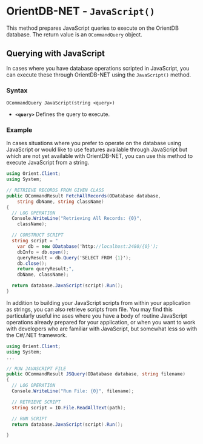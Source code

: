 
# OrientDB-NET - `JavaScript()`

This method prepares JavaScript queries to execute on the OrientDB database.  The return value is an `OCommandQuery` object.

## Querying with JavaScript

In cases where you have database operations scripted in JavaScript, you can execute these through OrientDB-NET using the `JavaScript()` method.

### Syntax

```
OCommandQuery JavaScript(string <query>)
```

- **`<query>`** Defines the query to execute.

### Example

In cases situations where you prefer to operate on the database using JavaScript or would like to use features available through JavaScript but which are not yet available with OrientDB-NET, you can use this method to execute JavaScript from a string.

```csharp
using Orient.Client;
using System;

// RETRIEVE RECORDS FROM GIVEN CLASS
public OCommandResult FetchAllRecords(ODatabase database,
    string dbName, string className)
{
  // LOG OPERATION
  Console.WriteLine("Retrieving All Records: {0}",
    className);

  // CONSTRUCT SCRIPT
  string script = "
    var db = new ODatabase('http://localhost:2480/{0}');
    dbInfo = db.open();
    queryResult = db.Query('SELECT FROM {1}');
    db.close();
    return queryResult;",
    dbName, className);

  return database.JavaScript(script).Run();
}
```

In addition to building your JavaScript scripts from within your application as strings, you can also retrieve scripts from file.  You may find this particularly useful inc ases where you have a body of routine JavaScript operations already prepared for your application, or when you want to work with developers who are familiar with JavaScript, but somewhat less so with the C#/.NET framework.

```csharp
using Orient.Client;
using System;
...

// RUN JAVASCRIPT FILE
public OCommandResult JSQuery(ODatabase database, string filename)
{
  // LOG OPERATION
  Console.WriteLine("Run File: {0}", filename);

  // RETRIEVE SCRIPT
  string script = IO.File.ReadAllText(path);

  // RUN SCRIPT
  return database.JavaScript(script).Run();

}
```
